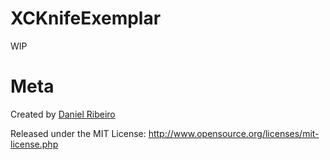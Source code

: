 # XCKnifeExemplar

WIP

# Meta

Created by [Daniel Ribeiro](https://github.com/danielribeiro)

Released under the MIT License: http://www.opensource.org/licenses/mit-license.php
